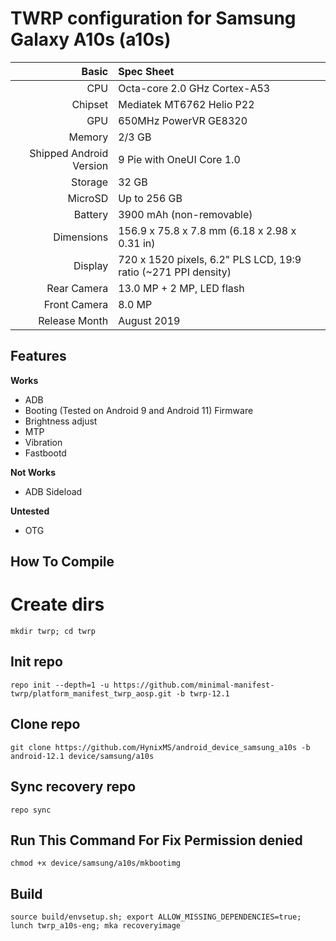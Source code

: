 TWRP configuration for Samsung Galaxy A10s (a10s)
================================================================
 
Basic   | Spec Sheet
-------:|:-------------------------
CPU     | Octa-core 2.0 GHz Cortex-A53
Chipset | Mediatek MT6762 Helio P22
GPU     | 650MHz PowerVR GE8320
Memory  | 2/3 GB
Shipped Android Version | 9 Pie with OneUI Core 1.0
Storage | 32 GB
MicroSD | Up to 256 GB
Battery | 3900 mAh (non-removable)
Dimensions | 156.9 x 75.8 x 7.8 mm (6.18 x 2.98 x 0.31 in)
Display | 720 x 1520 pixels, 6.2" PLS LCD, 19:9 ratio (~271 PPI density)
Rear Camera  | 13.0 MP + 2 MP, LED flash
Front Camera | 8.0 MP
Release Month | August 2019

## Features

**Works**

- ADB
- Booting (Tested on Android 9 and Android 11) Firmware
- Brightness adjust
- MTP
- Vibration
- Fastbootd

**Not Works**
- ADB Sideload

**Untested**
- OTG

## How To Compile

# Create dirs
```
mkdir twrp; cd twrp
```

## Init repo
```
repo init --depth=1 -u https://github.com/minimal-manifest-twrp/platform_manifest_twrp_aosp.git -b twrp-12.1
```

## Clone repo
```
git clone https://github.com/HynixMS/android_device_samsung_a10s -b android-12.1 device/samsung/a10s
```
## Sync recovery repo
```
repo sync
```

## Run This Command For Fix Permission denied
```
chmod +x device/samsung/a10s/mkbootimg
```

## Build
```
source build/envsetup.sh; export ALLOW_MISSING_DEPENDENCIES=true; lunch twrp_a10s-eng; mka recoveryimage
```
